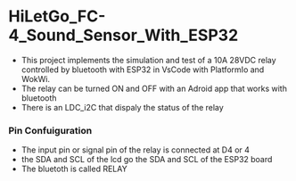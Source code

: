 # HiLetGo_FC-4_Sound_Sensor_With_ESP32
+ This project implements the simulation and test of a 10A 28VDC relay controlled by bluetooth with ESP32 in VsCode with PlatformIo and WokWi. 
+ The relay can be turned ON and OFF with an Adroid app that works with bluetooth
+ There is an LDC_i2C that dispaly the status of the relay
###   Pin Confuiguration
+ The input pin or signal pin of the relay is connected at D4 or 4
+ the SDA and SCL of the lcd go the SDA and SCL of the ESP32 board
+ The bluetoth is called RELAY
